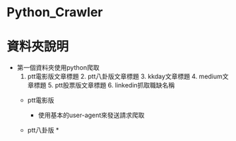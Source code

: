# Python_Crawler

# 資料夾說明
* 第一個資料夾使用python爬取
  1. ptt電影版文章標題 2. ptt八卦版文章標題 3. kkday文章標題  4. medium文章標題 5. ptt股票版文章標題 6. linkedin抓取職缺名稱  
  * ptt電影版
    * 使用基本的user-agent來發送請求爬取

  * ptt八卦版
    *
